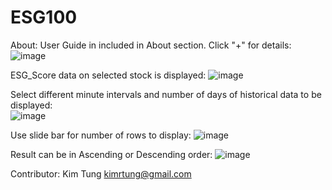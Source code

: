 # ESG100
About: User Guide in included in About section. Click "+" for details:
![image](https://user-images.githubusercontent.com/35645038/173218824-2d0018f9-8272-4a35-9826-bfc4704301a3.png)   

ESG_Score data on selected stock is displayed:
![image](https://user-images.githubusercontent.com/35645038/173218978-73742bd1-986c-44f7-b038-b4bb65edc5b2.png)  

Select different minute intervals and number of days of historical data to be displayed:  
![image](https://user-images.githubusercontent.com/35645038/173219226-b8e9091f-6114-47bd-b736-d54ba70b6b9a.png)  

Use slide bar for number of rows to display:
![image](https://user-images.githubusercontent.com/35645038/173219293-c9476295-fda5-4024-a78a-6be56821dde5.png)

Result can be in Ascending or Descending order:
![image](https://user-images.githubusercontent.com/35645038/173219309-a15d74ee-3d78-4ec3-849f-a5e2ceb8efe0.png)



Contributor: Kim Tung kimrtung@gmail.com
